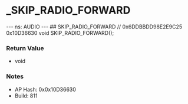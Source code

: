 # _SKIP_RADIO_FORWARD

--- ns: AUDIO --- ## SKIP_RADIO_FORWARD  // 0x6DDBBDD98E2E9C25 0x10D36630 void SKIP_RADIO_FORWARD();

### Return Value
* void

### Notes
* AP Hash: 0x0x10D36630
* Build: 811


